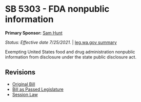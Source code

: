 # SB 5303 - FDA nonpublic information
**Primary Sponsor:** [Sam Hunt](/person/leg/sam.hunt.md)

*Status: Effective date 7/25/2021.* | [leg.wa.gov summary](https://app.leg.wa.gov/billsummary?BillNumber=5303&Year=2021)

Exempting United States food and drug administration nonpublic information from disclosure under the state public disclosure act.

## Revisions
* [Original Bill](1/)
* [Bill as Passed Legislature](1/)
* [Session Law](1/)